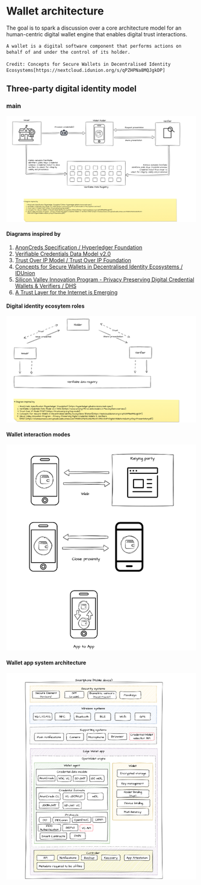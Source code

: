 # Wallet architecture
The goal is to spark a discussion over a core architecture model for an human-centric digital wallet engine that enables digital trust interactions.

```
A wallet is a digital software component that performs actions on behalf of and under the control of its holder. 

Credit: Concepts for Secure Wallets in Decentralised Identity Ecosystems[https://nextcloud.idunion.org/s/qPZHPNa8MQJgkDP]

```
## Three-party digital identity model

### main
![Three-party digital identity model](https://github.com/Entidad/architecture-sig/blob/main/docs/architecture/discussions/screenshots/Three-party_digital_identity_model.drawio.png)

#### Diagrams inspired by
1. [AnonCreds Specification / Hyperledger Foundation](https://hyperledger.github.io/anoncreds-spec)
2. [Verifiable Credentials Data Model v2.0](https://www.w3.org/TR/vc-data-model-2.0/#ecosystem-overview)
3. [Trust Over IP Model /  Trust Over IP Foundation](https://trustoverip.org/toip-model)
4. [Concepts for Secure Wallets in Decentralised Identity Ecosystems / IDUnion](https://nextcloud.idunion.org/s/qPZHPNa8MQJgkDP)
5. [Silicon Valley Innovation Program - Privacy Preserving Digital Credential Wallets & Verifiers / DHS](https://s3.amazonaws.com/uploads.webconnex.com/39818%2F1692286391245-DHS+SVIP+Digital+Wallets+Industry+Day+Presentation.pdf)
6. [A Trust Layer for the Internet is Emerging](https://www.cira.ca/uploads/2023/12/2023_A-trust-layer-for-the-internet-is-emerging_-report-%E2%80%93-Continuum_CIRA.pdf)

#### Digital identity ecosytem roles
![Ecosystem roles](https://github.com/Entidad/architecture-sig/blob/main/docs/architecture/discussions/screenshots/digital_identity_ecosystem_roles.drawio.png)


#### Wallet interaction modes
![Wallet interaction modes](https://github.com/Entidad/architecture-sig/blob/main/docs/architecture/discussions/screenshots/digital_trust_interaction_modes.drawio.png)

#### Wallet app system architecture
![OpenWallet system architecture](https://github.com/Entidad/architecture-sig/blob/main/docs/architecture/discussions/screenshots/Native_wallet_app.drawio.png)
